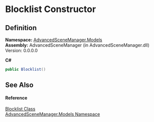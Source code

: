 # Blocklist Constructor




## Definition
**Namespace:** <a href="N_AdvancedSceneManager_Models.md">AdvancedSceneManager.Models</a>  
**Assembly:** AdvancedSceneManager (in AdvancedSceneManager.dll) Version: 0.0.0.0

**C#**
``` C#
public Blocklist()
```



## See Also


#### Reference
<a href="T_AdvancedSceneManager_Models_Blocklist.md">Blocklist Class</a>  
<a href="N_AdvancedSceneManager_Models.md">AdvancedSceneManager.Models Namespace</a>  
